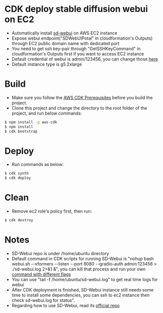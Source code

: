 # CDK deploy stable diffusion webui on EC2   

* Automatically install [sd-webui](https://github.com/AUTOMATIC1111/stable-diffusion-webui) on AWS EC2 instance  
* Expose webui endpoint("SDWebUIPotal" in cloudformation's Outputs) through EC2 public domain name with dedicated port  
* You need to get ssh key-pair through "GetSSHKeyCommand" in cloudformation's Outputs first if you want to access EC2 instance
* Default credential of webui is admin/123456, you can change those [here](https://github.com/ter-diffusion-ec2/blob/main/lib/stable-diffusion-ec2-stack.ts#L50)  
* Default instance type is g5.2xlarge  

# Build  
* Make sure you follow the [AWS CDK Prerequisites](https://docs.aws.amazon.com/cdk/latest/guide/work-with.html#work-with-prerequisites) before you build the project.
* Clone this project and change the directory to the root folder of the project, and run below commands:
```bash
$ npm install -g aws-cdk
$ npm install  
$ cdk bootstrap
```

# Deploy  
* Run commands as below:
```bash
$ cdk synth
$ cdk deploy
```

# Clean  
* Remove ec2 role's policy first, then run:
```bash
$ cdk destroy
```

# Notes  
* SD-Webui repo is under /home/ubuntu directory  
* Default command in CDK scripts for running SD-Webui is "nohup bash webui.sh --xformers --listen  --port 8080 --gradio-auth admin:123456 > ./sd-webui.log 2>&1 &", you can kill that process and run your own [command with different flags](https://github.com/AUTOMATIC1111/stable-diffusion-webui/wiki/Command-Line-Arguments-and-Settings)
* You can use "tail -f /home/ubuntu/sd-webui.log" to get real time logs for webui  
* After CDK deployment is finished, SD-Webui instance still needs some time to install some dependencies, you can ssh to ec2 instance then check sd-webui.log for status".
* Regarding how to use SD-Webui, read its [official repo](https://github.com/AUTOMATIC1111/stable-diffusion-webui)  
